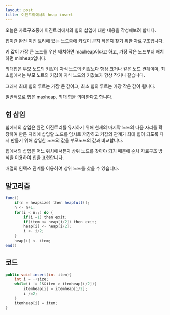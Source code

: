 ```yaml
---
layout: post
title: 이진트리에서의 heap insert
---
```


오늘은 자료구조중에 이진트리에서의 힙의 삽입에 대한 내용을 작성해보려 합니다.

힙이란 완전 이진 트리에 있는 노드중에 키값이 큰지 직은지 찾기 위한 자료구조입니다.

키 값이 가장 큰 노드를 우선 배치하면 maxheap이라고 하고, 가장 작은 노드부터 배치하면 minheap입니다.

최대힙은 부모 노드의 키값이 자식 노드의 키값보다 항상 크거나 같은 노드 관계이며, 최소힙에서는 부모 노트의 키값이 자식 노드의 키값보가 항상 작거나 같습니다.

그래서 최대 힙의 루트는 가장 큰 값이고, 최소 힙의 루트는 가장 작은 값이 됩니다.

일반적으로 힙은 maxheap, 최대 힙을 의미한다고 합니다.

## 힙 삽입

힙에서의 삽입은 완전 이진트리를 유지하기 위해 현재의 마지막 노드의 다음 자리를 확장하여 만든 자리에 삽입할 노드를 임시로 저장하고 키값의 관계가 최대 힙이 되도록 다시 만들기 위해 삽입한 노드의 값을 부모노드의 값과 비교합니다.

힙에서의 삽입은 어느 위치에서든지 상위 노드를 찾아야 되기 때문에 순차 자료구조 방식을 이용하여 힙을 표현합니다.

배열의 인덱스 관계를 이용하여 상위 노드를 찾을 수 있습니다.

## 알고리즘

```java
func()
    if(n = heapsize) then heapfull();
    n <- n+1;
    for(i < n;;) do {
        if(i =1) then exit;
        if(item <= heap[i/2]) then exit;
        heap[i] <- heap[i/2];
        i <- i/2;
    }
    heap[i] <- item;
end()
```

## 코드

```java
public void insert(int item){
    int i = ++size;
    while(i != 1&&item > itemheap[i/2]){
        itemheap[i] = itemheap[i/2];
        i /=2;
    }
    itemheap[i] = item;
}
```